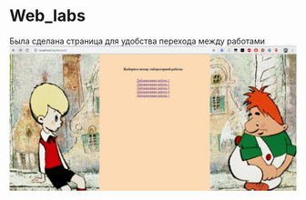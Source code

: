 # Web_labs
Была сделана страница для удобства перехода между работами 
![Главная](https://github.com/valka465/Web_labs/raw/master/Screens/img0.jpg)
